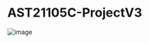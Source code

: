 # AST21105C-ProjectV3
![image](http://wx3.sinaimg.cn/large/006APoFYly1g04auxdujtg307g074x6p.gif "You suck!")
